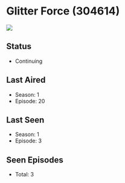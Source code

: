 # Glitter Force (304614)

<img src="https://dg31sz3gwrwan.cloudfront.net/poster/304614/1110421-0-optimized.jpg" />

## Status
* Continuing
## Last Aired
* Season: 1
* Episode: 20
## Last Seen
* Season: 1
* Episode: 3
## Seen Episodes
* Total: 3
